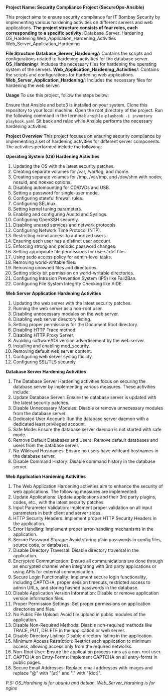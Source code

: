 **Project Name: Security Compliance Project (SecureOps-Ansible)**

This project aims to ensure security compliance for IT Bombay Security by implementing various hardening activities on different servers and web applications.
**The project structure consists of four roles, each corresponding to a specific activity:**
Database_Server_Hardening
OS_Hardening
Web_Application_Hardening_Activities
Web_Server_Application_Hardening

**File Structure**
**Database_Server_Hardening/:** Contains the scripts and configurations related to hardening activities for the database server.
**OS_Hardening**/: Includes the necessary files for hardening the operating system of the servers.
**Web_Application_Hardening_Activities**/: Contains the scripts and configurations for hardening web applications.
**Web_Server_Application_Hardening**/: Includes the necessary files for hardening the web server.

**Usage**
To use this project, follow the steps below:

Ensure that Ansible and boto3  is installed on your system.
Clone this repository to your local machine.
Open the root directory of the project.
Run the following command in the terminal:
`ansible-playbook -i inventory playbook.yaml`
Sit back and relax while Ansible performs the necessary hardening activities.

**Project Overview**
This project focuses on ensuring security compliance by implementing a set of hardening activities for different server components. The activities performed include the following:

**Operating System (OS) Hardening Activities**
1. Updating the OS with the latest security patches.
2. Creating separate volumes for /var, /var/log, and /home.
3. Creating separate volumes for /tmp, /var/tmp, and /dev/shm with nodev, nosuid, and noexec options.
4. Disabling automounting for CD/DVDs and USB.
5. Setting a password for single-user mode.
6. Configuring stateful firewall rules.
7. Configuring SELinux.
8. Setting kernel tuning parameters.
9. Enabling and configuring Auditd and Syslogs.
10. Configuring OpenSSH securely.
11. Disabling unused services and network protocols.
12. Configuring Network Time Protocol (NTP).
13. Restricting crond access to authorized users.
14. Ensuring each user has a distinct user account.
15. Enforcing strong and periodic password changes.
16. Setting appropriate file permissions for users' dot files.
17. Using sudo access policy for admin-level tasks.
18. Removing world-writable files.
19. Removing unowned files and directories.
20. Setting sticky bit permission on world-writable directories.
21. Configuring Intrusion Prevention System (IPS) like Fail2Ban.
22. Configuring File System Integrity Checking like AIDE.

**Web Server Application Hardening Activities**
1. Updating the web server with the latest security patches.
2. Running the web server as a non-root user.
3. Disabling unnecessary modules on the web server.
4. Disabling web server directory listing.
5. Setting proper permissions for the Document Root directory.
6. Disabling HTTP Trace method.
7. Disabling HTTP Proxy Server.
8. Avoiding software/OS version advertisement by the web server.
9. Installing and enabling mod_security.
10. Removing default web server content.
11. Configuring web server syslog facility.
12. Configuring SSL/TLS securely.

**Database Server Hardening Activities**
1. The Database Server Hardening activities focus on securing the database server by implementing various measures. These activities include:
2. Update Database Server: Ensure the database server is updated with the latest security patches.
3. Disable Unnecessary Modules: Disable or remove unnecessary modules from the database server.
4. Dedicated User Account: Run the database server daemon with a dedicated least privileged account.
5. Safe Mode: Ensure the database server daemon is not started with safe mode.
6. Remove Default Databases and Users: Remove default databases and users from the database server.
7. No Wildcard Hostnames: Ensure no users have wildcard hostnames in the database server.
8. Disable Command History: Disable command history in the database server.

**Web Application Hardening Activities**
1. The Web Application Hardening activities aim to enhance the security of web applications. The following measures are implemented:
3. Update Applications: Update applications and their 3rd party plugins, codes, etc., with the latest security patches.
4. Input Parameter Validation: Implement proper validation on all input parameters in both client and server sides.
5. HTTP Security Headers: Implement proper HTTP Security Headers in the application.
6. Error Handling: Implement proper error-handling mechanisms in the application.
7. Secure Password Storage: Avoid storing plain passwords in config files, source code, or databases.
8. Disable Directory Traversal: Disable directory traversal in the application.
9. Encrypted Communication: Ensure all communications are done through an encrypted channel when integrating with 3rd party applications or using APIs for external communication.
10. Secure Login Functionality: Implement secure login functionality, including CAPTCHA, proper session timeouts, restricted access to admin URLs, and storing hashed passwords in the database.
11. Disable Application Version Information: Disable or remove application version information files.
12. Proper Permission Settings: Set proper permissions on application directories and files.
13. No Public File Upload: Avoid file upload in public modules of the application.
14. Disable Non-Required Methods: Disable non-required methods like TRACE, PUT, DELETE in the application or web server.
15. Disable Directory Listing: Disable directory listing in the application.
16. Minimum Access Restriction: Restrict each application to minimum access, allowing access only from the required networks.
17. Non-Root User: Ensure the application process runs as a non-root user.
18. CAPTCHA on Entry-Forms: Implement CAPTCHA on all entry-forms in public pages.
19. Secure Email Addresses: Replace email addresses with images and replace "@" with "[at]" and "." with "[dot]".

*P.S: OS_Hardning is for ubuntu and debian.
Web_Server_Hardning is for nginx*
